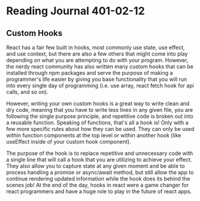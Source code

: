 # Reading Journal 401-02-12

## Custom Hooks

React has a fair few built in hooks, most commonly use state, use effect, and use context, but there are also a few others that might come into play depending on what you are attempting to do with your program.  However, the nerdy react community has also written many custom hooks that can be installed through npm packages and serve the purpose of making a programmer's life easier by giving you base functionality that you will run into every single day of programming \(i.e. use array, react fetch hook for api calls, and so on\).

However, writing your own custom hooks is a great way to write clean and dry code, meaning that you have to write less lines in any given file, you are following the single purpose principle, and repetitive code is broken out into a reusable function.  Speaking of functions, that's all a hook is!  Only with a few more specific rules about how they can be used.  They can only be used within function components at the top level or within another hook \(like useEffect inside of your custom hook component\).

The purpose of the hook is to replace repetitive and unnecessary code with a single line that will call a hook that you are utilizing to achieve your effect.  They also allow you to capture state at any given moment and be able to process handling a promise or async/await method, but still allow the app to continue rendering updated information while the hook does its behind the scenes job!  At the end of the day, hooks in react were a game changer for react programmers and have a huge role to play in the future of react apps.